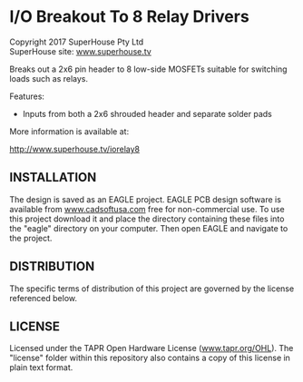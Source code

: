 I/O Breakout To 8 Relay Drivers
===============================
Copyright 2017 SuperHouse Pty Ltd  
SuperHouse site:  www.superhouse.tv  

Breaks out a 2x6 pin header to 8 low-side MOSFETs suitable for switching
loads such as relays.

Features:

 * Inputs from both a 2x6 shrouded header and separate solder pads

More information is available at:

  http://www.superhouse.tv/iorelay8


INSTALLATION
------------
The design is saved as an EAGLE project. EAGLE PCB design software is
available from www.cadsoftusa.com free for non-commercial use. To use
this project download it and place the directory containing these files
into the "eagle" directory on your computer. Then open EAGLE and
navigate to the project.


DISTRIBUTION
------------
The specific terms of distribution of this project are governed by the
license referenced below.


LICENSE
-------
Licensed under the TAPR Open Hardware License (www.tapr.org/OHL).
The "license" folder within this repository also contains a copy of
this license in plain text format.
